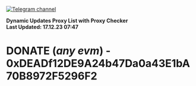 [![Telegram channel](https://img.shields.io/endpoint?url=https://runkit.io/damiankrawczyk/telegram-badge/branches/master?url=https://t.me/n4z4v0d)](https://t.me/n4z4v0d) 

**Dynamic Updates Proxy List with Proxy Checker**  
**Last Updated: 17.12.23 07:47**

# DONATE (_any evm_) - 0xDEADf12DE9A24b47Da0a43E1bA70B8972F5296F2
